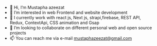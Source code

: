 - 👋 Hi, I’m Mustapha azeezat
- 👀 I’m interested in web Frontend and website development
- 🌱 I currently work with react js, Next js, strapi,firebase, REST API, Redux, ContextApi, CSS animation and Gsap 
- 💞️ I’m looking to collaborate on different personal web and open source projects
- 📫 You can reach me via e-mail mustaphazeezat@gmail.com

<!---
mustaphazeezat/mustaphazeezat is a ✨ special ✨ repository because its `README.md` (this file) appears on your GitHub profile.
You can click the Preview link to take a look at your changes.
--->
